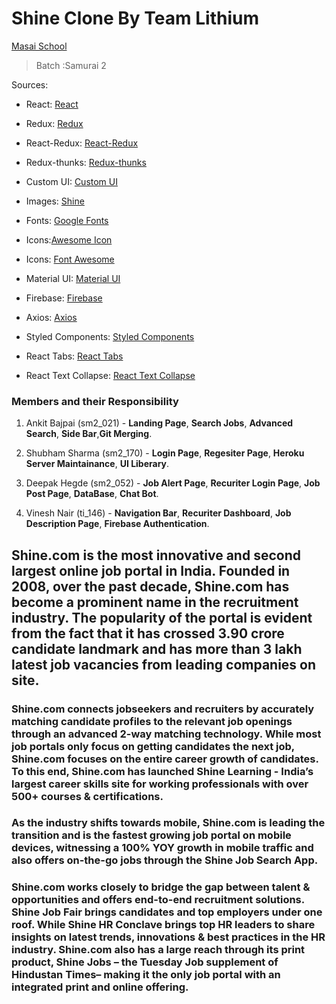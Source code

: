 # Shine Clone By Team Lithium
[Masai School](www.masaischool.com) 
> Batch :Samurai 2

Sources:

- React: [React](https://www.npmjs.com/package/react)

- Redux: [Redux](https://www.npmjs.com/package/redux) 

- React-Redux: [React-Redux](https://www.npmjs.com/package/react-redux)

- Redux-thunks: [Redux-thunks](https://www.npmjs.com/package/thunks) 

- Custom UI: [Custom UI](https://www.npmjs.com/package/@shubhamsharma585/custom-ui-shinemasai)

- Images: [Shine](https://www.shine.com/)

- Fonts: [Google Fonts](https://fonts.google.com/)  

- Icons:[Awesome Icon](https://www.w3schools.com/icons/fontawesome5_intro.asp)

- Icons: [Font Awesome](https://fontawesome.com/)

- Material UI: [Material UI](https://material-ui.com/) 

- Firebase: [Firebase](https://firebase.google.com/) 

- Axios: [Axios](https://www.npmjs.com/package/axios)

- Styled Components: [Styled Components](https://styled-components.com/)  

- React Tabs: [React Tabs](https://www.npmjs.com/package/react-tabs)

- React Text Collapse: [React Text Collapse](https://www.npmjs.com/package/react-text-collapse)  

### Members and their Responsibility

1. Ankit Bajpai (sm2_021) - **Landing Page**, **Search Jobs**, **Advanced Search**, **Side Bar**,**Git Merging**.

2. Shubham Sharma (sm2_170) - **Login Page**, **Regesiter Page**, **Heroku Server Maintainance**, **UI Liberary**.

3. Deepak Hegde (sm2_052) - **Job Alert Page**, **Recuriter Login Page**, **Job Post Page**, **DataBase**, **Chat Bot**.

4. Vinesh Nair (ti_146) - **Navigation Bar**, **Recuriter Dashboard**, **Job Description Page**, **Firebase Authentication**.

## Shine.com is the most innovative and second largest online job portal in India. Founded in 2008, over the past decade, Shine.com has become a prominent name in the recruitment industry. The popularity of the portal is evident from the fact that it has crossed 3.90 crore candidate landmark and has more than 3 lakh latest job vacancies from leading companies on site.

### Shine.com connects jobseekers and recruiters by accurately matching candidate profiles to the relevant job openings through an advanced 2-way matching technology. While most job portals only focus on getting candidates the next job, Shine.com focuses on the entire career growth of candidates. To this end, Shine.com has launched Shine Learning - India’s largest career skills site for working professionals with over 500+ courses & certifications.

### As the industry shifts towards mobile, Shine.com is leading the transition and is the fastest growing job portal on mobile devices, witnessing a 100% YOY growth in mobile traffic and also offers on-the-go jobs through the Shine Job Search App.

### Shine.com works closely to bridge the gap between talent & opportunities and offers end-to-end recruitment solutions. Shine Job Fair brings candidates and top employers under one roof. While Shine HR Conclave brings top HR leaders to share insights on latest trends, innovations & best practices in the HR industry. Shine.com also has a large reach through its print product, Shine Jobs – the Tuesday Job supplement of Hindustan Times– making it the only job portal with an integrated print and online offering.



